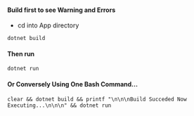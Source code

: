#### Build first to see Warning and Errors
- cd into App directory
````
dotnet build
````
#### Then run
````
dotnet run 
````
#### Or Conversely Using One Bash Command...
````
clear && dotnet build && printf "\n\n\nBuild Succeded Now Executing...\n\n\n" && dotnet run
````